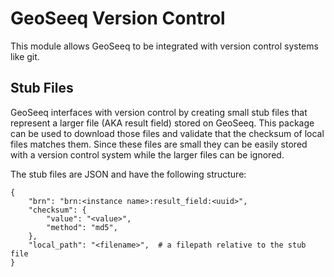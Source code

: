 # GeoSeeq Version Control

This module allows GeoSeeq to be integrated with version control systems like git.

## Stub Files

GeoSeeq interfaces with version control by creating small stub files that represent a larger file (AKA result field) stored on GeoSeeq. This package can be used to download those files and validate that the checksum of local files matches them. Since these files are small they can be easily stored with a version control system while the larger files can be ignored.

The stub files are JSON and have the following structure:

```
{
    "brn": "brn:<instance name>:result_field:<uuid>",
    "checksum": {
        "value": "<value>",
        "method": "md5",
    },
    "local_path": "<filename>",  # a filepath relative to the stub file
}
```